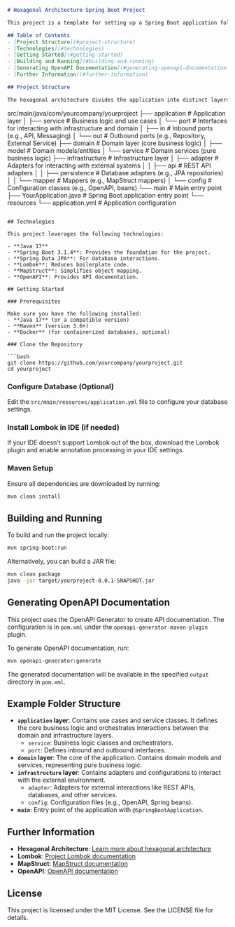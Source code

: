 ```markdown
# Hexagonal Architecture Spring Boot Project

This project is a template for setting up a Spring Boot application following hexagonal (or clean) architecture principles. The project includes Lombok for reducing boilerplate code, MapStruct for object mapping, and OpenAPI for API documentation.

## Table of Contents
- [Project Structure](#project-structure)
- [Technologies](#technologies)
- [Getting Started](#getting-started)
- [Building and Running](#building-and-running)
- [Generating OpenAPI Documentation](#generating-openapi-documentation)
- [Further Information](#further-information)

## Project Structure

The hexagonal architecture divides the application into distinct layers, with dependencies pointing inward to ensure isolation and flexibility. Below is a sample folder structure for this project:

```
src/main/java/com/yourcompany/yourproject
├── application                # Application layer
│   ├── service                 # Business logic and use cases
│   └── port                    # Interfaces for interacting with infrastructure and domain
│       ├── in                  # Inbound ports (e.g., API, Messaging)
│       └── out                 # Outbound ports (e.g., Repository, External Service)
├── domain                      # Domain layer (core business logic)
│   ├── model                   # Domain models/entities
│   └── service                 # Domain services (pure business logic)
├── infrastructure              # Infrastructure layer
│   ├── adapter                 # Adapters for interacting with external systems
│   │   ├── api                 # REST API adapters
│   │   ├── persistence         # Database adapters (e.g., JPA repositories)
│   │   └── mapper              # Mappers (e.g., MapStruct mappers)
│   └── config                  # Configuration classes (e.g., OpenAPI, beans)
└── main                        # Main entry point
    ├── YourApplication.java    # Spring Boot application entry point
    └── resources
        └── application.yml     # Application configuration
```

## Technologies

This project leverages the following technologies:

- **Java 17**
- **Spring Boot 3.1.4**: Provides the foundation for the project.
- **Spring Data JPA**: For database interactions.
- **Lombok**: Reduces boilerplate code.
- **MapStruct**: Simplifies object mapping.
- **OpenAPI**: Provides API documentation.

## Getting Started

### Prerequisites

Make sure you have the following installed:
- **Java 17** (or a compatible version)
- **Maven** (version 3.6+)
- **Docker** (for containerized databases, optional)

### Clone the Repository

```bash
git clone https://github.com/yourcompany/yourproject.git
cd yourproject
```

### Configure Database (Optional)

Edit the `src/main/resources/application.yml` file to configure your database settings.

### Install Lombok in IDE (if needed)

If your IDE doesn’t support Lombok out of the box, download the Lombok plugin and enable annotation processing in your IDE settings.

### Maven Setup

Ensure all dependencies are downloaded by running:

```bash
mvn clean install
```

## Building and Running

To build and run the project locally:

```bash
mvn spring-boot:run
```

Alternatively, you can build a JAR file:

```bash
mvn clean package
java -jar target/yourproject-0.0.1-SNAPSHOT.jar
```

## Generating OpenAPI Documentation

This project uses the OpenAPI Generator to create API documentation. The configuration is in `pom.xml` under the `openapi-generator-maven-plugin` plugin.

To generate OpenAPI documentation, run:

```bash
mvn openapi-generator:generate
```

The generated documentation will be available in the specified `output` directory in `pom.xml`.

## Example Folder Structure

- **`application` layer**: Contains use cases and service classes. It defines the core business logic and orchestrates interactions between the domain and infrastructure layers.
  - `service`: Business logic classes and orchestrators.
  - `port`: Defines inbound and outbound interfaces.
- **`domain` layer**: The core of the application. Contains domain models and services, representing pure business logic.
- **`infrastructure` layer**: Contains adapters and configurations to interact with the external environment.
  - `adapter`: Adapters for external interactions like REST APIs, databases, and other services.
  - `config`: Configuration files (e.g., OpenAPI, Spring beans).
- **`main`**: Entry point of the application with `@SpringBootApplication`.

## Further Information

- **Hexagonal Architecture**: [Learn more about hexagonal architecture](https://alistair.cockburn.us/hexagonal-architecture/)
- **Lombok**: [Project Lombok documentation](https://projectlombok.org/)
- **MapStruct**: [MapStruct documentation](https://mapstruct.org/documentation/stable/reference/html/)
- **OpenAPI**: [OpenAPI documentation](https://swagger.io/docs/specification/about/)

## License

This project is licensed under the MIT License. See the LICENSE file for details.
```
